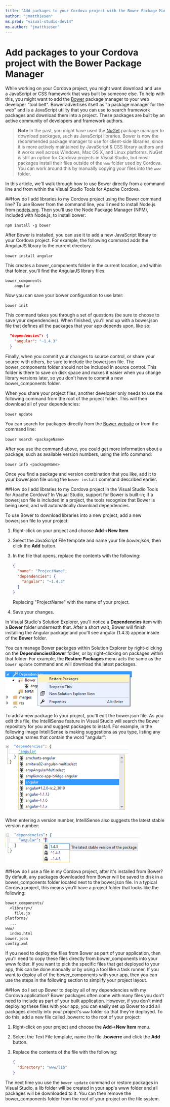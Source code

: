 ```yaml
---
title: "Add packages to your Cordova project with the Bower Package Manager"
author: "jmatthiesen"
ms.prod: "visual-studio-dev14"
ms.author: "jmatthiesen"
---
```


# Add packages to your Cordova project with the Bower Package Manager
While working on your Cordova project, you might want download and use a JavaScript or CSS framework that was built by someone else. To help with this, you might want to add the [Bower](http://www.bower.io) package manager to your web developer "tool belt". Bower advertises itself as "a package manager for the web" and is a JavaScript utility  that you can use to search framework packages and download them into a project. These packages are built by an active community of developers and framework authors.

> **Note** In the past, you might have used the [NuGet](http://www.nuget.org) package manager to download packages, such as JavaScript libraries. Bower is now the recommended package manager to use for client-side libraries, since it is more actively maintained by JavaScript & CSS library authors and it works well across Windows, Mac OS X, and Linux platforms. NuGet is still an option for Cordova projects in Visual Studio, but most packages install their files outside of the `www` folder used by Cordova. You can work around this by manually copying your files into the `www` folder.

In this article, we'll walk through how to use Bower directly from a command line and from within the Visual Studio Tools for Apache Cordova.

##<a name="cmdLine"></a>How do I  add libraries to my Cordova project using the Bower command line?
To use Bower from the command line, you'll need to install Node.js from [nodejs.org](https://nodejs.org/). Then you'll use the Node Package Manager (NPM), included with Node.js, to install bower:

`npm install -g bower`

After Bower is installed, you can use it to add a new JavaScript library to your Cordova project. For example, the following command adds the AngularJS library to the current directory.

`bower install angular`

This creates a bower_components folder in the current location, and within that folder, you'll find the AngularJS library files:

```
bower_components
    angular
```
Now you can save your bower configuration to use later:

`bower init`

This command takes you through a set of questions (be sure to choose to save your dependencies). When finished, you'll end up with a bower.json file that defines all the packages that your app depends upon, like so:

```JSON
  "dependencies": {
    "angular": "~1.4.3"
  }
```
Finally, when you commit your changes to source control, or share your source with others, be sure to include the bower.json file. The bower_components folder should not be included in source control. This folder is there to save on disk space and makes it easier when you change library versions later, so you don't have to commit a new bower_components folder.

When you share your project files, another developer only needs to use the following command from the root of the project folder. This will then download all of your dependencies:

`bower update`

You can search for packages directly from the [Bower website](http://bower.io/) or from the command line:

`bower search <packageName>`

After you use the command above, you could get more information about a package, such as available version numbers, using the info command:

`bower info <packageName>`

Once you find a package and version combination that you like, add it to your bower.json file using the `bower install` command described earlier.

##<a name="TACO"></a>How do I add libraries to my Cordova project in the Visual Studio Tools for Apache Cordova?
In Visual Studio, support for Bower is built-in; if a bower.json file is included in a project, the tools recognize that Bower is being used, and will automatically download dependencies.

To use Bower to download libraries into a new project, add a new bower.json file to your project:

1. Right-click on your project and choose **Add**->**New Item**
2. Select the JavaScript File template and name your file *bower.json*, then click the **Add** button.
3. In the file that opens, replace the contents with the following:

    ```JSON
    {
      "name": "ProjectName",
      "dependencies": {
        "angular": "~1.4.3"
      }
    }
    ```
    Replacing "ProjectName" with the name of your project.

4. Save your changes.

In Visual Studio's Solution Explorer, you'll notice a **Dependencies** item with a **Bower** folder underneath that. After a short wait, Bower will finish installing the Angular package and you'll see angular (1.4.3) appear inside of the **Bower** folder.

You can manage Bower packages within Solution Explorer by right-clicking on the **Dependencies\Bower** folder, or by right-clicking on packages within that folder. For example, the **Restore Packages** menu acts the same as the `bower update` command and will download the latest packages.

![Restoring packages from the solution explorer menu](media/tutorial-using-bower/bower-solution-explorer-menu.png)

To add a new package to your project, you'll edit the bower.json file. As you edit this file, the IntelliSense feature in Visual Studio will search the Bower repository for you and suggest packages to install. For example, in the following image IntelliSense is making suggestions as you type, listing any package names that contain the word "angular":

![Visual Studio IntelliSense with suggestions for Bower package names](media/tutorial-using-bower/bower-package-intellisense.png)

When entering a version number, IntelliSense also suggests the latest stable version number:

![Visual Studio IntelliSense with suggestions for Bower package version numbers](media/tutorial-using-bower/bower-package-version-intellisense.png)

##<a name="useFile"></a>How do I use a file in my Cordova project, after it's installed from Bower?
By default, any packages downloaded from Bower will be saved to disk in a bower_components folder located next to the bower.json file. In a typical Cordova project, this means you'll have a project folder that looks like the following:

```
bower_components/
  <library>/
    file.js
platforms/
  ...
www/
  index.html
bower.json
config.xml
```

If you need to deploy the files from Bower as part of your application, then you'll need to copy these files directly from bower_components into your www folder. If you want to pick the specific files that get deployed to your app, this can be done manually or by using a tool like a task runner. If you want to deploy all of the bower_components with your app, then you can use the steps in the following section to simplify your project layout.

##<a name="downloadToWww"></a>How do I set up Bower to deploy all of my dependencies with my Cordova application?
Bower packages often come with many files you don't need to include as part of your built application. However, if you don't mind deploying these files with your app, you can easily set up Bower to add all packages directly into your project's `www` folder so that they're deployed. To do this, add a new file called .bowerrc to the root of your project:

1. Right-click on your project and choose the **Add**->**New Item** menu.
2. Select the Text File template, name the file **.bowerrc** and click the **Add** button.
3. Replace the contents of the file with the following:

    ```JSON
    {
      "directory": "www/lib"
    }
    ```

The next time you use the `bower update` command or restore packages in Visual Studio, a lib folder will be created in your app's www folder and all packages will be downloaded to it. You can then remove the bower_components folder from the root of your project on the file system.
